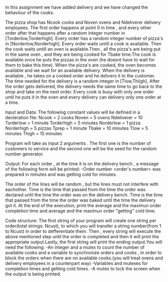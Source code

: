 In this assignment we have added delivery and we have changed the behaviour of the cooks. 

The pizza shop has Ncook cooks and Noven ovens and Ndeliverer delivery employees. The first order happens at point 0 in time , and every other order after that happens after a random integer number in [Torderlow,Torderhigh]. Every order has a random integer number of pizza's in [Norderlow,Norderhigh]. Every order waits untill a cook is available. Then  the cook waits untill an oven is available.Then , all the pizza's are being put in the same oven , and they are being cooked for Tbake time.The cook is available once he puts the pizzas in the oven (he doesnt have to wait for them to bake this time). When the pizza's are cooked, the oven becomes available and we wait for an available delivery. When the delivery is available , he takes on a cooked order and he delivers it to the customer. The time needed for the delivery is a random integer in [Tlow,Thiigh]. After the order gets delivered, the delivery needs the same time to go back to the shop and take on the next order.
Every cook is busy with only one order until he puts it in the oven and every delivery can delivery only one order at a time. 

Input and Data: The following constant values will be defined in a decleration file: 
Ncook = 2 cooks 
Noven = 5 ovens 
Ndeliverer = 10
Torderlow = 1 minute 
Torderhigh = 5 minutes 
Norderlow = 1 pizza 
Norderhigh = 5 pizzas 
Tprep = 1 minute
Tbake = 10 minutes
Tlow = 5 minutes
Thigh = 15 minutes

Program will take as input 2 arguments . The first one is the number of customers to service and the second one  will be the seed for the random number generator.


Output: For each order , at the time it is on the delivery bench , a message of the following form will be printed:
-Order number <order's number> was prepared in <X> minutes and was getting cold for <y> minutes.

The order of the lines will be random , but the lines must not interfere with eachother. Time <X> is the time that passed from the time the order was declared until the time the order was on the delivery bench. Time <y> is the time that passed from the time the order was baked until the time the delivery got it.
At the end of the execution, print the average and the maximun order completion time and average and the maximun order "getting" cold time.


Code structure: The first string of your program will create one string per order(total strings: Ncust), to which you will transfer a string number(from 1 to Ncust) in order to defferentiate them. Then , every string will execute the above mentioned step until the order is completed and then it will print the appropriate output.Lastly, the first string will print the ending output.You will need the following:
-An integer and a mutex to count the number of available cooks and a variable to synchronize orders and cooks , in order to block the orders when there are no available cooks.(you will treat ovens and delivery employees in a counterpart way)
-Variables and mutexes for completion times and getting cold times.
-A mutex to lock the screen when the output is being printed.

